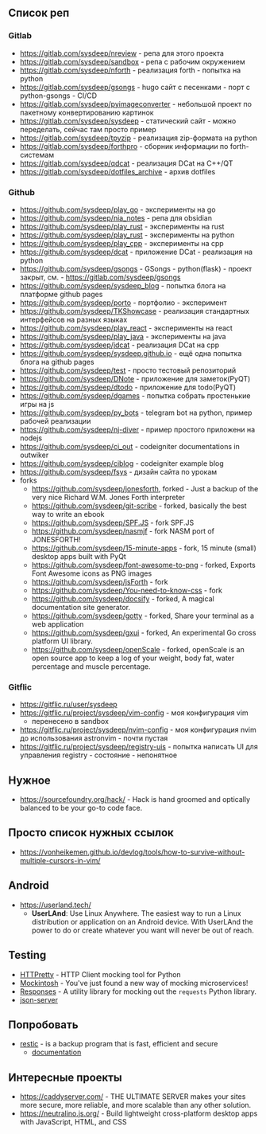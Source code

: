 ## Список реп

### Gitlab

- https://gitlab.com/sysdeep/nreview - репа для этого проекта
- https://gitlab.com/sysdeep/sandbox - репа с рабочим окружением
- https://gitlab.com/sysdeep/nforth - реализация forth - попытка на python
- https://gitlab.com/sysdeep/gsongs - hugo сайт с песенками - порт с python-gsongs - CI/CD
- https://gitlab.com/sysdeep/pyimageconverter - небольшой проект по пакетному конвертированию картинок
- https://gitlab.com/sysdeep/sysdeep - статический сайт - можно переделать, сейчас там просто пример
- https://gitlab.com/sysdeep/tpyzip - реализация zip-формата на python
- https://gitlab.com/sysdeep/forthpro - сборник информации по forth-системам
- https://gitlab.com/sysdeep/qdcat - реализация DCat на C++/QT
- https://gitlab.com/sysdeep/dotfiles_archive - архив dotfiles

### Github

- https://github.com/sysdeep/play_go - эксперименты на go
- https://github.com/sysdeep/nia_notes - репа для obsidian
- https://github.com/sysdeep/play_rust - эксперименты на rust
- https://github.com/sysdeep/play_rust - эксперименты на python
- https://github.com/sysdeep/play_cpp - эксперименты на cpp
- https://github.com/sysdeep/dcat - приложение DCat - реализация на python
- https://github.com/sysdeep/gsongs - GSongs - python(flask) - проект закрыт, см. - https://gitlab.com/sysdeep/gsongs
- https://github.com/sysdeep/sysdeep_blog - попытка блога на платформе github pages
- https://github.com/sysdeep/porto - портфолио - эксперимент
- https://github.com/sysdeep/TKShowcase - реализация стандартных интерфейсов на разных языках
- https://github.com/sysdeep/play_react - эксперименты на react
- https://github.com/sysdeep/play_java - эксперименты на java
- https://github.com/sysdeep/jdcat - реализация DCat на cpp
- https://github.com/sysdeep/sysdeep.github.io - ещё одна попытка блога на github pages
- https://github.com/sysdeep/test - просто тестовый репозиторий
- https://github.com/sysdeep/DNote - приложение для заметок(PyQT)
- https://github.com/sysdeep/dtodo - приложение для todo(PyQT)
- https://github.com/sysdeep/dgames - попытка собрать простенькие игры на js
- https://github.com/sysdeep/py_bots - telegram bot на python, пример рабочей реализации
- https://github.com/sysdeep/nj-diver - пример простого приложени на nodejs
- https://github.com/sysdeep/ci_out - codeigniter documentations in outwiker
- https://github.com/sysdeep/ciblog - codeigniter example blog
- https://github.com/sysdeep/fsys - дизайн сайта по урокам
- forks
  - https://github.com/sysdeep/jonesforth, forked - Just a backup of the very nice Richard W.M. Jones Forth interpreter
  - https://github.com/sysdeep/git-scribe - forked, basically the best way to write an ebook
  - https://github.com/sysdeep/SPF.JS - fork SPF.JS
  - https://github.com/sysdeep/nasmjf - fork NASM port of JONESFORTH!
  - https://github.com/sysdeep/15-minute-apps - fork, 15 minute (small) desktop apps built with PyQt
  - https://github.com/sysdeep/font-awesome-to-png - forked, Exports Font Awesome icons as PNG images
  - https://github.com/sysdeep/jsForth - fork
  - https://github.com/sysdeep/You-need-to-know-css - fork
  - https://github.com/sysdeep/docsify - forked, A magical documentation site generator.
  - https://github.com/sysdeep/gotty - forked, Share your terminal as a web application
  - https://github.com/sysdeep/gxui - forked, An experimental Go cross platform UI library.
  - https://github.com/sysdeep/openScale - forked, openScale is an open source app to keep a log of your weight, body fat, water percentage and muscle percentage.

### Gitflic

- https://gitflic.ru/user/sysdeep
- https://gitflic.ru/project/sysdeep/vim-config - моя конфигурация vim
  - перенесено в sandbox
- https://gitflic.ru/project/sysdeep/nvim-config - моя конфигурация nvim до использования astronvim - почти пустая
- https://gitflic.ru/project/sysdeep/registry-uis - попытка написать UI для управления registry - состояние - непонятное

## Нужное

- https://sourcefoundry.org/hack/ - Hack is hand groomed and optically balanced to be your go-to code face.

## Просто список нужных ссылок

- https://vonheikemen.github.io/devlog/tools/how-to-survive-without-multiple-cursors-in-vim/

## Android

- https://userland.tech/
  - **UserLAnd**: Use Linux Anywhere. The easiest way to run a Linux distribution or application on an Android device. With UserLAnd the power to do or create whatever you want will never be out of reach.

## Testing

- [HTTPretty](https://github.com/gabrielfalcao/HTTPretty) - HTTP Client mocking tool for Python
- [Mockintosh](https://github.com/up9inc/mockintosh) - You've just found a new way of mocking microservices!
- [Responses](https://github.com/getsentry/responses) - A utility library for mocking out the `requests` Python library.
- [json-server](https://github.com/typicode/json-server)

## Попробовать

- [restic](https://github.com/restic/restic) - is a backup program that is fast, efficient and secure
  - [documentation](https://restic.readthedocs.io/en/latest)

## Интересные проекты

- https://caddyserver.com/ - THE ULTIMATE SERVER makes your sites more secure, more reliable, and more scalable than any other solution.
- https://neutralino.js.org/ - Build lightweight cross-platform desktop apps with JavaScript, HTML, and CSS

